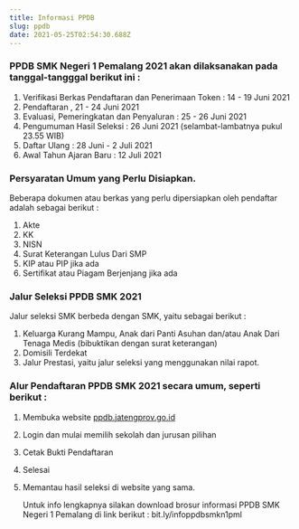 ```yaml
---
title: Informasi PPDB
slug: ppdb
date: 2021-05-25T02:54:30.688Z
---
```

### PPDB SMK Negeri 1 Pemalang 2021 akan dilaksanakan pada tanggal-tangggal berikut ini :

1. Verifikasi Berkas Pendaftaran dan Penerimaan Token : 14 - 19 Juni 2021
2. Pendaftaran , 21 - 24 Juni 2021
3. Evaluasi, Pemeringkatan dan Penyaluran : 25 - 26 Juni 2021
4. Pengumuman Hasil Seleksi : 26 Juni 2021 (selambat-lambatnya pukul 23.55 WIB)
5. Daftar Ulang : 28 Juni - 2 Juli 2021
6. Awal Tahun Ajaran Baru : 12 Juli 2021

### Persyaratan Umum yang Perlu Disiapkan.

Beberapa dokumen atau berkas yang perlu dipersiapkan oleh pendaftar adalah sebagai berikut :

1. Akte
2. KK
3. NISN
4. Surat Keterangan Lulus Dari SMP
5. KIP atau PIP jika ada
6. Sertifikat atau Piagam Berjenjang jika ada

### Jalur Seleksi PPDB SMK 2021

Jalur seleksi SMK berbeda dengan SMK, yaitu sebagai berikut :

1. Keluarga Kurang Mampu, Anak dari Panti Asuhan dan/atau Anak Dari Tenaga Medis (bibuktikan dengan surat keterangan)
2. Domisili Terdekat
3. Jalur Prestasi, yaitu jalur seleksi yang menggunakan nilai rapot.

### Alur Pendaftaran PPDB SMK 2021 secara umum, seperti berikut :

1. Membuka website [ppdb.jatengprov.go.id](https://ppdb.jatengprov.go.id)
2. Login dan mulai memilih sekolah dan jurusan pilihan
3. Cetak Bukti Pendaftaran
4. Selesai
5. Memantau hasil seleksi di website yang sama.



   Untuk info lengkapnya silakan download brosur informasi PPDB SMK Negeri 1 Pemalang di link berikut : bit.ly/infoppdbsmkn1pml